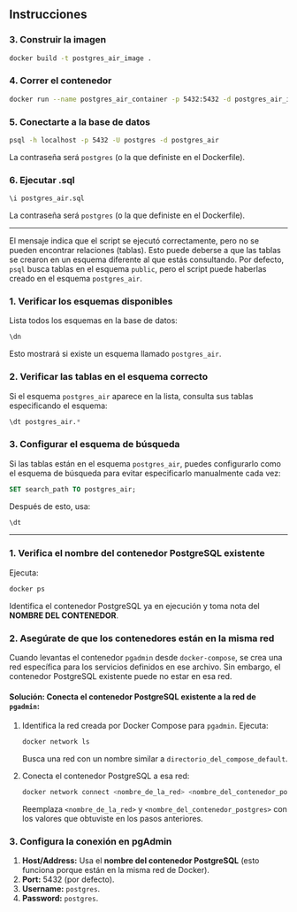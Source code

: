 ## Instrucciones

### 3. **Construir la imagen**

```bash
docker build -t postgres_air_image .
```

### 4. **Correr el contenedor**

```bash
docker run --name postgres_air_container -p 5432:5432 -d postgres_air_image
```

### 5. **Conectarte a la base de datos**

```bash
psql -h localhost -p 5432 -U postgres -d postgres_air
```

La contraseña será `postgres` (o la que definiste en el Dockerfile).

### 6. **Ejecutar .sql**

```bash
\i postgres_air.sql
```

La contraseña será `postgres` (o la que definiste en el Dockerfile).

---

El mensaje indica que el script se ejecutó correctamente, pero no se pueden encontrar relaciones (tablas). Esto puede deberse a que las tablas se crearon en un esquema diferente al que estás consultando. Por defecto, `psql` busca tablas en el esquema `public`, pero el script puede haberlas creado en el esquema `postgres_air`.

### 1. **Verificar los esquemas disponibles**

Lista todos los esquemas en la base de datos:

```sql
\dn
```

Esto mostrará si existe un esquema llamado `postgres_air`.

### 2. **Verificar las tablas en el esquema correcto**

Si el esquema `postgres_air` aparece en la lista, consulta sus tablas especificando el esquema:

```sql
\dt postgres_air.*
```

### 3. **Configurar el esquema de búsqueda**

Si las tablas están en el esquema `postgres_air`, puedes configurarlo como el esquema de búsqueda para evitar especificarlo manualmente cada vez:

```sql
SET search_path TO postgres_air;
```

Después de esto, usa:

```sql
\dt
```

---

### **1. Verifica el nombre del contenedor PostgreSQL existente**

Ejecuta:

```bash
docker ps
```

Identifica el contenedor PostgreSQL ya en ejecución y toma nota del **NOMBRE DEL CONTENEDOR**.

### **2. Asegúrate de que los contenedores están en la misma red**

Cuando levantas el contenedor `pgadmin` desde `docker-compose`, se crea una red específica para los servicios definidos en ese archivo. Sin embargo, el contenedor PostgreSQL existente puede no estar en esa red.

#### **Solución: Conecta el contenedor PostgreSQL existente a la red de `pgadmin`:**

1. Identifica la red creada por Docker Compose para `pgadmin`. Ejecuta:

   ```bash
   docker network ls
   ```

   Busca una red con un nombre similar a `directorio_del_compose_default`.

2. Conecta el contenedor PostgreSQL a esa red:
   ```bash
   docker network connect <nombre_de_la_red> <nombre_del_contenedor_postgres>
   ```
   Reemplaza `<nombre_de_la_red>` y `<nombre_del_contenedor_postgres>` con los valores que obtuviste en los pasos anteriores.

### **3. Configura la conexión en pgAdmin**

1. **Host/Address:** Usa el **nombre del contenedor PostgreSQL** (esto funciona porque están en la misma red de Docker).
2. **Port:** 5432 (por defecto).
3. **Username:** `postgres`.
4. **Password:** `postgres`.
